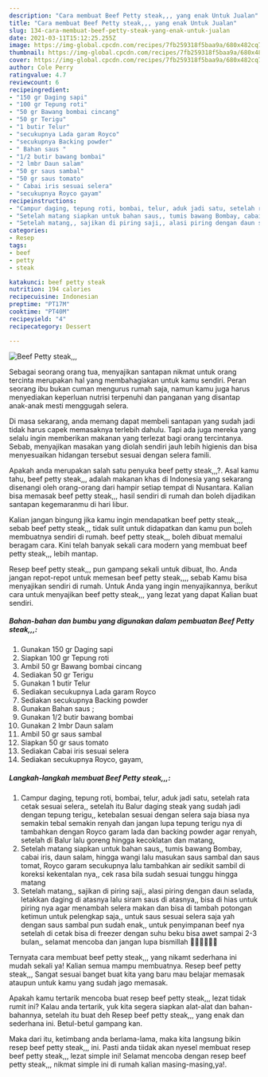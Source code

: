```yaml
---
description: "Cara membuat Beef Petty steak,,, yang enak Untuk Jualan"
title: "Cara membuat Beef Petty steak,,, yang enak Untuk Jualan"
slug: 134-cara-membuat-beef-petty-steak-yang-enak-untuk-jualan
date: 2021-03-11T15:12:25.255Z
image: https://img-global.cpcdn.com/recipes/7fb259318f5baa9a/680x482cq70/beef-petty-steak-foto-resep-utama.jpg
thumbnail: https://img-global.cpcdn.com/recipes/7fb259318f5baa9a/680x482cq70/beef-petty-steak-foto-resep-utama.jpg
cover: https://img-global.cpcdn.com/recipes/7fb259318f5baa9a/680x482cq70/beef-petty-steak-foto-resep-utama.jpg
author: Cole Perry
ratingvalue: 4.7
reviewcount: 6
recipeingredient:
- "150 gr Daging sapi"
- "100 gr Tepung roti"
- "50 gr Bawang bombai cincang"
- "50 gr Terigu"
- "1 butir Telur"
- "secukupnya Lada garam Royco"
- "secukupnya Backing powder"
- " Bahan saus "
- "1/2 butir bawang bombai"
- "2 lmbr Daun salam"
- "50 gr saus sambal"
- "50 gr saus tomato"
- " Cabai iris sesuai selera"
- "secukupnya Royco gayam"
recipeinstructions:
- "Campur daging, tepung roti, bombai, telur, aduk jadi satu, setelah rata cetak sesuai selera,, setelah itu Balur daging steak yang sudah jadi dengan tepung terigu,, ketebalan sesuai dengan selera saja biasa nya semakin tebal semakin renyah dan jangan lupa tepung terigu nya di tambahkan dengan Royco garam lada dan backing powder agar renyah, setelah di Balur lalu goreng hingga kecoklatan dan matang,"
- "Setelah matang siapkan untuk bahan saus,, tumis bawang Bombay, cabai iris, daun salam, hingga wangi lalu masukan saus sambal dan saus tomat, Royco garam secukupnya lalu tambahkan air sedikit sambil di koreksi kekentalan nya,, cek rasa bila sudah sesuai tunggu hingga matang"
- "Setelah matang,, sajikan di piring saji,, alasi piring dengan daun selada, letakkan daging di atasnya lalu siram saus di atasnya,, bisa di hias untuk piring nya agar menambah selera makan dan bisa di tambah potongan ketimun untuk pelengkap saja,, untuk saus sesuai selera saja yah dengan saus sambal pun sudah enak,, untuk penyimpanan beef nya setelah di cetak bisa di freezer dengan suhu beku bisa awet sampai 2-3 bulan,, selamat mencoba dan jangan lupa bismillah 🙏🙏😋😋😋😋"
categories:
- Resep
tags:
- beef
- petty
- steak

katakunci: beef petty steak 
nutrition: 194 calories
recipecuisine: Indonesian
preptime: "PT17M"
cooktime: "PT40M"
recipeyield: "4"
recipecategory: Dessert

---
```



![Beef Petty steak,,,](https://img-global.cpcdn.com/recipes/7fb259318f5baa9a/680x482cq70/beef-petty-steak-foto-resep-utama.jpg)

Sebagai seorang orang tua, menyajikan santapan nikmat untuk orang tercinta merupakan hal yang membahagiakan untuk kamu sendiri. Peran seorang ibu bukan cuman mengurus rumah saja, namun kamu juga harus menyediakan keperluan nutrisi terpenuhi dan panganan yang disantap anak-anak mesti menggugah selera.

Di masa  sekarang, anda memang dapat membeli santapan yang sudah jadi tidak harus capek memasaknya terlebih dahulu. Tapi ada juga mereka yang selalu ingin memberikan makanan yang terlezat bagi orang tercintanya. Sebab, menyajikan masakan yang diolah sendiri jauh lebih higienis dan bisa menyesuaikan hidangan tersebut sesuai dengan selera famili. 



Apakah anda merupakan salah satu penyuka beef petty steak,,,?. Asal kamu tahu, beef petty steak,,, adalah makanan khas di Indonesia yang sekarang disenangi oleh orang-orang dari hampir setiap tempat di Nusantara. Kalian bisa memasak beef petty steak,,, hasil sendiri di rumah dan boleh dijadikan santapan kegemaranmu di hari libur.

Kalian jangan bingung jika kamu ingin mendapatkan beef petty steak,,,, sebab beef petty steak,,, tidak sulit untuk didapatkan dan kamu pun boleh membuatnya sendiri di rumah. beef petty steak,,, boleh dibuat memalui beragam cara. Kini telah banyak sekali cara modern yang membuat beef petty steak,,, lebih mantap.

Resep beef petty steak,,, pun gampang sekali untuk dibuat, lho. Anda jangan repot-repot untuk memesan beef petty steak,,,, sebab Kamu bisa menyajikan sendiri di rumah. Untuk Anda yang ingin menyajikannya, berikut cara untuk menyajikan beef petty steak,,, yang lezat yang dapat Kalian buat sendiri.

<!--inarticleads1-->

##### Bahan-bahan dan bumbu yang digunakan dalam pembuatan Beef Petty steak,,,:

1. Gunakan 150 gr Daging sapi
1. Siapkan 100 gr Tepung roti
1. Ambil 50 gr Bawang bombai cincang
1. Sediakan 50 gr Terigu
1. Gunakan 1 butir Telur
1. Sediakan secukupnya Lada garam Royco
1. Sediakan secukupnya Backing powder
1. Gunakan  Bahan saus ;
1. Gunakan 1/2 butir bawang bombai
1. Gunakan 2 lmbr Daun salam
1. Ambil 50 gr saus sambal
1. Siapkan 50 gr saus tomato
1. Sediakan  Cabai iris sesuai selera
1. Sediakan secukupnya Royco, gayam,




<!--inarticleads2-->

##### Langkah-langkah membuat Beef Petty steak,,,:

1. Campur daging, tepung roti, bombai, telur, aduk jadi satu, setelah rata cetak sesuai selera,, setelah itu Balur daging steak yang sudah jadi dengan tepung terigu,, ketebalan sesuai dengan selera saja biasa nya semakin tebal semakin renyah dan jangan lupa tepung terigu nya di tambahkan dengan Royco garam lada dan backing powder agar renyah, setelah di Balur lalu goreng hingga kecoklatan dan matang,
1. Setelah matang siapkan untuk bahan saus,, tumis bawang Bombay, cabai iris, daun salam, hingga wangi lalu masukan saus sambal dan saus tomat, Royco garam secukupnya lalu tambahkan air sedikit sambil di koreksi kekentalan nya,, cek rasa bila sudah sesuai tunggu hingga matang
1. Setelah matang,, sajikan di piring saji,, alasi piring dengan daun selada, letakkan daging di atasnya lalu siram saus di atasnya,, bisa di hias untuk piring nya agar menambah selera makan dan bisa di tambah potongan ketimun untuk pelengkap saja,, untuk saus sesuai selera saja yah dengan saus sambal pun sudah enak,, untuk penyimpanan beef nya setelah di cetak bisa di freezer dengan suhu beku bisa awet sampai 2-3 bulan,, selamat mencoba dan jangan lupa bismillah 🙏🙏😋😋😋😋




Ternyata cara membuat beef petty steak,,, yang nikamt sederhana ini mudah sekali ya! Kalian semua mampu membuatnya. Resep beef petty steak,,, Sangat sesuai banget buat kita yang baru mau belajar memasak ataupun untuk kamu yang sudah jago memasak.

Apakah kamu tertarik mencoba buat resep beef petty steak,,, lezat tidak rumit ini? Kalau anda tertarik, yuk kita segera siapkan alat-alat dan bahan-bahannya, setelah itu buat deh Resep beef petty steak,,, yang enak dan sederhana ini. Betul-betul gampang kan. 

Maka dari itu, ketimbang anda berlama-lama, maka kita langsung bikin resep beef petty steak,,, ini. Pasti anda tiidak akan nyesel membuat resep beef petty steak,,, lezat simple ini! Selamat mencoba dengan resep beef petty steak,,, nikmat simple ini di rumah kalian masing-masing,ya!.

